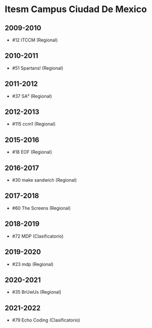 # Itesm Campus Ciudad De Mexico

## 2009-2010

- #12 ITCCM (Regional)

## 2010-2011

- #51 Spartans! (Regional)

## 2011-2012

- #37 SA² (Regional)

## 2012-2013

- #115 ccm1 (Regional)

## 2015-2016

- #18 EOF (Regional)

## 2016-2017

- #30 make sandwich (Regional)

## 2017-2018

- #60 The Screens (Regional)

## 2018-2019

- #72 MDP (Clasificatorio)

## 2019-2020

- #23 mdp (Regional)

## 2020-2021

- #35 BrUwUs (Regional)

## 2021-2022

- #79 Echo Coding (Clasificatorio)


